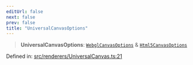 ```yaml
---
editUrl: false
next: false
prev: false
title: "UniversalCanvasOptions"
---
```


> **UniversalCanvasOptions**: [`WebglCanvasOptions`](/api/interfaces/webglcanvasoptions/) & [`Html5CanvasOptions`](/api/interfaces/html5canvasoptions/)

Defined in: [src/renderers/UniversalCanvas.ts:21](https://github.com/jaames/flipnote.js/blob/70a96e94737c1e7105e9b3794d97b5baff2fd78b/src/renderers/UniversalCanvas.ts#L21)
